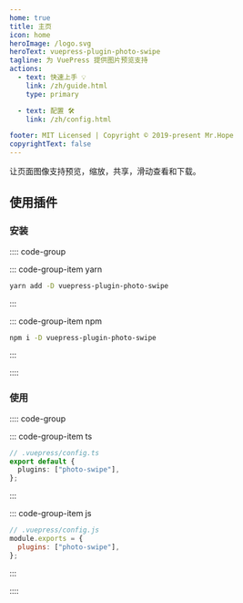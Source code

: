 ```yaml
---
home: true
title: 主页
icon: home
heroImage: /logo.svg
heroText: vuepress-plugin-photo-swipe
tagline: 为 VuePress 提供图片预览支持
actions:
  - text: 快速上手 💡
    link: /zh/guide.html
    type: primary

  - text: 配置 🛠
    link: /zh/config.html

footer: MIT Licensed | Copyright © 2019-present Mr.Hope
copyrightText: false
---
```


让页面图像支持预览，缩放，共享，滑动查看和下载。

## 使用插件

### 安装

:::: code-group

::: code-group-item yarn

```bash
yarn add -D vuepress-plugin-photo-swipe
```

:::

::: code-group-item npm

```bash
npm i -D vuepress-plugin-photo-swipe
```

:::

::::

### 使用

:::: code-group

::: code-group-item ts

```ts
// .vuepress/config.ts
export default {
  plugins: ["photo-swipe"],
};
```

:::

::: code-group-item js

```js
// .vuepress/config.js
module.exports = {
  plugins: ["photo-swipe"],
};
```

:::

::::
